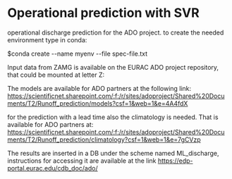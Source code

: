 # Operational prediction with SVR

 operational discharge prediction for the ADO project.
 to create the needed environment type in conda: 
 
 $conda create --name myenv --file spec-file.txt

Input data from ZAMG is available on the EURAC ADO project repository, that could be mounted at letter Z:

The models are available for ADO partners at the following link: https://scientificnet.sharepoint.com/:f:/r/sites/adoproject/Shared%20Documents/T2/Runoff_prediction/models?csf=1&web=1&e=4A4fdX

for the prediction with a lead time also the climatology is needed. That is available for ADO partners at: https://scientificnet.sharepoint.com/:f:/r/sites/adoproject/Shared%20Documents/T2/Runoff_prediction/climatology?csf=1&web=1&e=7gCVzp


The results are inserted in a DB under the scheme named ML_discharge, instructions for accessing it are available at the link https://edp-portal.eurac.edu/cdb_doc/ado/
